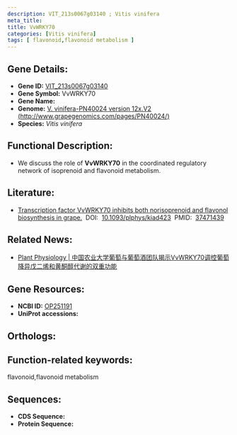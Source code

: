 ```yaml
---
description: VIT_213s0067g03140 ; Vitis vinifera
meta_title:
title: VvWRKY70
categories: [Vitis vinifera]
tags: [ flavonoid,flavonoid metabolism ]
---
```


## Gene Details:
- **Gene ID:**	[VIT_213s0067g03140]()
- **Gene Symbol:** VvWRKY70
- **Gene Name:** 
- **Genome:** [V. vinifera-PN40024 version 12x.V2 (http://www.grapegenomics.com/pages/PN40024/)]()
- **Species:** *Vitis vinifera*

## Functional Description:
   - We discuss the role of **VvWRKY70** in the coordinated regulatory network of isoprenoid and flavonoid metabolism.

## Literature:
   - [Transcription factor VvWRKY70 inhibits both norisoprenoid and flavonol biosynthesis in grape.]( https://academic.oup.com/plphys/article/193/3/2055/7227046?login=true)&nbsp;&nbsp;DOI:&nbsp;&nbsp;[10.1093/plphys/kiad423](https://academic.oup.com/plphys/article/193/3/2055/7227046?login=true)&nbsp;&nbsp;PMID:&nbsp;&nbsp;[37471439](https://pubmed.ncbi.nlm.nih.gov/37471439/)

## Related News:
   - [Plant Physiology | 中国农业大学葡萄与葡萄酒团队揭示VvWRKY70调控葡萄降异戊二烯和黄酮醇代谢的双重功能](https://mp.weixin.qq.com/s/-3qf0oDX0X-VvWqTHDcToA)

## Gene Resources:
- **NCBI ID:** [OP251191](https://www.ncbi.nlm.nih.gov/gene/?term=OP251191)
- **UniProt accessions:** [](https://www.uniprot.org/uniprotkb//entry)

## Orthologs:


## Function-related keywords:
flavonoid,flavonoid metabolism

## Sequences:
- **CDS Sequence:**
- **Protein Sequence:**
